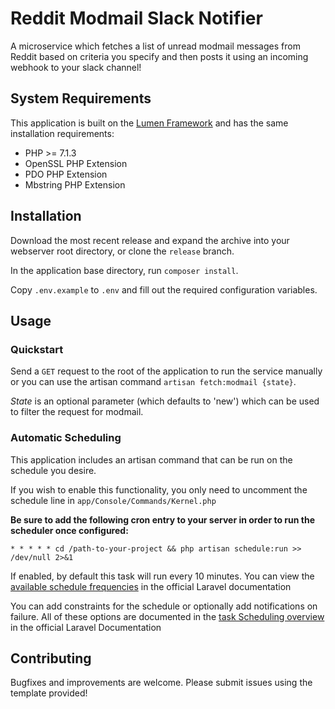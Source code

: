 # Reddit Modmail Slack Notifier

A microservice which fetches a list of unread modmail messages from Reddit based on criteria you specify and then posts it using an incoming webhook to your slack channel!

## System Requirements

This application is built on the [Lumen Framework](https://lumen.laravel.com/docs/5.8) and has the same installation requirements:

* PHP >= 7.1.3
* OpenSSL PHP Extension
* PDO PHP Extension
* Mbstring PHP Extension

## Installation

Download the most recent release and expand the archive into your webserver root directory, or clone the `release` branch.

In the application base directory, run `composer install`.

Copy `.env.example` to `.env` and fill out the required configuration variables.

## Usage

### Quickstart

Send a `GET` request to the root of the application to run the service manually or you can use the artisan command
`artisan fetch:modmail {state}`. 

_State_ is an optional parameter (which defaults to 'new') which can be used to filter
the request for modmail.

### Automatic Scheduling

This application includes an artisan command that can be run on the schedule you desire.

If you wish to enable this functionality, you only need to uncomment the schedule line in
`app/Console/Commands/Kernel.php`

**Be sure to add the following cron entry to your server in order to run the scheduler once configured:**

```
* * * * * cd /path-to-your-project && php artisan schedule:run >> /dev/null 2>&1
```

If enabled, by default this task will run every 10 minutes. You can view the [available schedule frequencies](https://laravel.com/docs/5.8/scheduling#schedule-frequency-options)
in the official Laravel documentation

You can add constraints for the schedule or optionally add notifications on failure. All of these options are
documented in the [task Scheduling overview](https://laravel.com/docs/5.8/scheduling) in the official Laravel
Documentation

## Contributing

Bugfixes and improvements are welcome. Please submit issues using the template provided! 